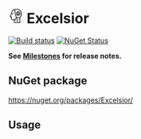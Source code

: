# <img src="/src/icon.png" height="30px"> Excelsior

[![Build status](https://ci.appveyor.com/api/projects/status/2t806jcx34s3r796/branch/main?svg=true)](https://ci.appveyor.com/project/SimonCropp/Replicant)
[![NuGet Status](https://img.shields.io/nuget/v/Excelsior.svg)](https://www.nuget.org/packages/Excelsior/)

**See [Milestones](../../milestones?state=closed) for release notes.**


## NuGet package

https://nuget.org/packages/Excelsior/


## Usage

